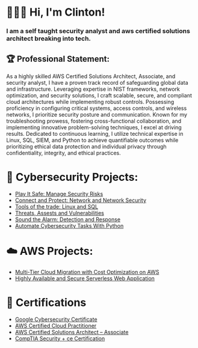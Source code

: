 <h1>👨🏾‍💻 Hi, I'm Clinton!</h1>

<h3>I am a self taught security analyst and aws certified solutions architect breaking into tech.</h3>

<h2>🏆 Professional Statement: </h2>

As a highly skilled AWS Certified Solutions Architect, Associate, and security analyst, I have a proven track record of safeguarding global data and infrastructure. Leveraging expertise in NIST frameworks, network optimization, and security solutions, I craft scalable, secure, and compliant cloud architectures while implementing robust controls. Possessing proficiency in configuring critical systems, access controls, and wireless networks, I prioritize security posture and communication. Known for my troubleshooting prowess, fostering cross-functional collaboration, and implementing innovative problem-solving techniques, I excel at driving results. Dedicated to continuous learning, I utilize technical expertise in Linux, SQL, SIEM, and Python to achieve quantifiable outcomes while prioritizing ethical data protection and individual privacy through confidentiality, integrity, and ethical practices.

<h1>🤖 Cybersecurity Projects:</h1>

- [Play It Safe: Manage Security Risks](https://github.com/clintonsenaye/Play-It-Safe-Manage-Security-Risks)
- [Connect and Protect: Network and Network Security](https://github.com/clintonsenaye/Connect-and-Protect-Network-and-Network-Security)
- [Tools of the trade: Linux and SQL](https://github.com/clintonsenaye/Tools-of-the-trade-Linux-and-SQL)
- [Threats, Assests and Vulnerabilities](https://github.com/clintonsenaye/Threats-Assests-and-Vulnerabilities)
- [Sound the Alarm: Detection and Response](https://github.com/clintonsenaye/Sound-the-Alarm-Detection-and-Response)
- [Automate Cybersecurity Tasks With Python](https://github.com/clintonsenaye/Automate-Cybersecurity-Tasks-With-Python)

<h1>☁️ AWS Projects:</h1>

- [Multi-Tier Cloud Migration with Cost Optimization on AWS](https://github.com/clintonsenaye/Multi-Tier-Cloud-Migration-with-Cost-Optimization-on-AWS)
- [Highly Available and Secure Serverless Web Application](https://github.com/clintonsenaye/Highly-Available-and-Secure-Serverless-Web-Application)

<h1>🏅 Certifications</h1>

- [Google Cybersecurity Certificate](https://www.credly.com/badges/e51ee6b4-5af9-4640-80e3-b2ba12c8c5f6/public_url)
- [AWS Certified Cloud Practitioner](https://www.credly.com/badges/ba59f111-ba4a-426d-a302-56e7cb449808/public_url)
- [AWS Certified Solutions Architect – Associate](https://www.credly.com/badges/54398c2e-cf86-4346-be5d-6a47d6f7debf/public_url)
- [CompTIA Security + ce Certification](https://www.credly.com/badges/8e754947-af44-4c73-8306-af3fdfaa5d88/public_url)






